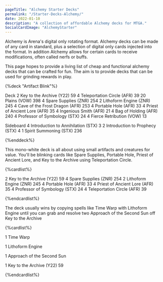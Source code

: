 ```yaml
---
pageTitle: "Alchemy Starter Decks"
permalink: "/Starter-Decks-Alchemy/"
date: 2022-01-10
description: "A collection of affordable Alchemy decks for MTGA."
SocialCardImage: "AlchemyStarter"
---
```


Alchemy is Arena's digital only rotating format. Alchemy decks can be made of any card in standard, plus a selection of digital only cards injected into the format. In addition Alchemy allows for certain cards to receive modifications, often called nerfs or buffs. 

This page hopes to provide a living list of cheap and functional alchemy decks that can be crafted for fun. The aim is to provide decks that can be used for grinding rewards in play. 

<!-- Artifact Blink -->

{%deck "Artifact Blink"%}

Deck
2 Key to the Archive (Y22) 59
4 Teleportation Circle (AFR) 39
20 Plains (VOW) 398
4 Spare Supplies (ZNR) 254
2 Lithoform Engine (ZNR) 245
4 Cave of the Frost Dragon (AFR) 253
4 Portable Hole (AFR) 33
4 Priest of Ancient Lore (AFR) 35
4 Ingenious Smith (AFR) 21
4 Bag of Holding (AFR) 240
4 Professor of Symbology (STX) 24
4 Fierce Retribution (VOW) 13

Sideboard
4 Introduction to Annihilation (STX) 3
2 Introduction to Prophecy (STX) 4
1 Spirit Summoning (STX) 236

{%enddeck%}

This mono-white deck is all about using small artifacts and creatures for value. You'll be blinking cards like Spare Supplies, Portable Hole, Priest of Ancient Lore, and Key to the Archive using Teleportation Circle. 

{%cardlist%}

2 Key to the Archive (Y22) 59
4 Spare Supplies (ZNR) 254
2 Lithoform Engine (ZNR) 245
4 Portable Hole (AFR) 33
4 Priest of Ancient Lore (AFR) 35
4 Professor of Symbology (STX) 24
4 Teleportation Circle (AFR) 39

{%endcardlist%}

The deck usually wins by copying spells like Time Warp with Lithoform Engine until you can grab and resolve two Approach of the Second Sun off Key to the Archive

{%cardlist%}

1 Time Warp

1 Lithoform Engine

1 Approach of the Second Sun

1 Key to the Archive (Y22) 59

{%endcardlist%}